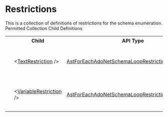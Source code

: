 # Restrictions

<div class="LanguageSummary"><div class ="SummaryItem">This is a collection of definitions of restrictions for the schema enumeration.</div></div><div class="SchemaBindingGroup"><div class="SchemaBindingGroupHeader">Permitted Collection Child Definitions</div><table id="SchemaBindingList" class="SchemaBindingList"><tbody><tr><th class="SchemaBindingIconColumnHeader">&nbsp;</th><th class="SchemaBindingNameColumnHeader">Child</th><th class="SchemaBindingTypeColumnHeader">API Type</th><th class="SchemaBindingSummaryColumnHeader">Description</th></tr><tr class="cd0"><td class="SchemaBindingIcon"><div class="NotRequired" /></td><td class="SchemaBindingName"><span class="punc">&lt;</span><a href=Varigence.Languages.Biml.Task.AstForEachAdoNetSchemaLoopRestrictionTextNode.html">TextRestriction</a><span class="punc"> /&gt;</span></td><td class="SchemaBindingType"><a href="../api-reference/Varigence.Languages.Biml.Task.AstForEachAdoNetSchemaLoopRestrictionTextNode.html">AstForEachAdoNetSchemaLoopRestrictionTextNode</a></td><td class="SchemaBindingSummary">The AstForEachAdoNetSchemaLoopRestrictionTextNode type corresponds directly to a text schema loop restriction in a SQL Server Integration Services ADO.NET Schema Loop Container task.</td></tr><tr class="cd1"><td class="SchemaBindingIcon"><div class="NotRequired" /></td><td class="SchemaBindingName"><span class="punc">&lt;</span><a href=Varigence.Languages.Biml.Task.AstForEachAdoNetSchemaLoopRestrictionVariableNode.html">VariableRestriction</a><span class="punc"> /&gt;</span></td><td class="SchemaBindingType"><a href="../api-reference/Varigence.Languages.Biml.Task.AstForEachAdoNetSchemaLoopRestrictionVariableNode.html">AstForEachAdoNetSchemaLoopRestrictionVariableNode</a></td><td class="SchemaBindingSummary">The AstForEachAdoNetSchemaLoopRestrictionVariableNode type corresponds directly to a variable schema loop restriction in a SQL Server Integration Services ADO.NET Schema Loop Container task.</td></tr></tbody></table></div>